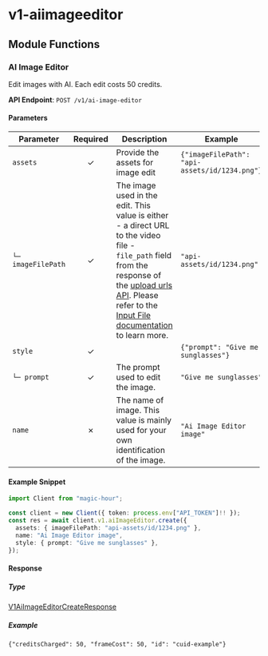 # v1-aiimageeditor

## Module Functions
### AI Image Editor <a name="create"></a>

Edit images with AI. Each edit costs 50 credits.

**API Endpoint**: `POST /v1/ai-image-editor`

#### Parameters

| Parameter | Required | Description | Example |
|-----------|:--------:|-------------|--------|
| `assets` | ✓ | Provide the assets for image edit | `{"imageFilePath": "api-assets/id/1234.png"}` |
| `└─ imageFilePath` | ✓ | The image used in the edit. This value is either - a direct URL to the video file - `file_path` field from the response of the [upload urls API](https://docs.magichour.ai/api-reference/files/generate-asset-upload-urls).  Please refer to the [Input File documentation](https://docs.magichour.ai/api-reference/files/generate-asset-upload-urls#input-file) to learn more.  | `"api-assets/id/1234.png"` |
| `style` | ✓ |  | `{"prompt": "Give me sunglasses"}` |
| `└─ prompt` | ✓ | The prompt used to edit the image. | `"Give me sunglasses"` |
| `name` | ✗ | The name of image. This value is mainly used for your own identification of the image. | `"Ai Image Editor image"` |

#### Example Snippet

```typescript
import Client from "magic-hour";

const client = new Client({ token: process.env["API_TOKEN"]!! });
const res = await client.v1.aiImageEditor.create({
  assets: { imageFilePath: "api-assets/id/1234.png" },
  name: "Ai Image Editor image",
  style: { prompt: "Give me sunglasses" },
});

```

#### Response

##### Type
[V1AiImageEditorCreateResponse](/src/types/v1-ai-image-editor-create-response.ts)

##### Example
`{"creditsCharged": 50, "frameCost": 50, "id": "cuid-example"}`
<!-- CUSTOM DOCS START -->

<!-- CUSTOM DOCS END -->

